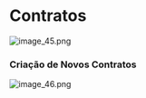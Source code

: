 # Contratos

![image_45.png](image_45.png)


### Criação de Novos Contratos

![image_46.png](image_46.png)